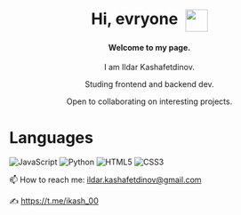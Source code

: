 <h1 align="center">Hi, evryone&nbsp;&nbsp;<img align="top" src="https://github.com/blackcater/blackcater/raw/main/images/Hi.gif" height="40" width="40"/></h1>
<h4 align="center">Welcome to my page.</h4>
<p align="center">I am Ildar Kashafetdinov.</p>
<p align="center">Studing frontend and backend dev.</p>
<p align="center">Open to collaborating on interesting projects.</p>


# Languages
![JavaScript](https://img.shields.io/badge/javascript-%23323330.svg?style=for-the-badge&logo=javascript&logoColor=%23F7DF1E)
![Python](https://img.shields.io/badge/python-3670A0?style=for-the-badge&logo=python&logoColor=ffdd54)
![HTML5](https://img.shields.io/badge/html5-%23E34F26.svg?style=for-the-badge&logo=html5&logoColor=white)
![CSS3](https://img.shields.io/badge/css3-%231572B6.svg?style=for-the-badge&logo=css3&logoColor=white)




📫 How to reach me: ildar.kashafetdinov@gmail.com

✍️ https://t.me/ikash_00
